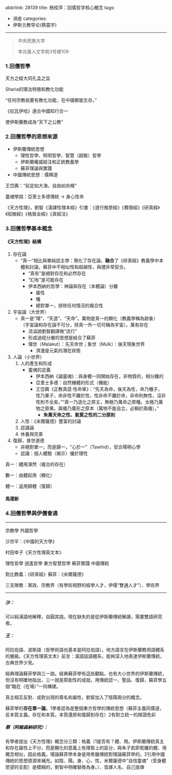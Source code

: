 abbrlink: 28139
title: 杨桂萍：回儒哲学核心概念
tags:
  - 讲座
categories:
  - 伊斯兰教导论(蔡震宇)
---
> 中央民族大学
> 
> 李兆基人文学苑3号楼109

### 1.回儒哲學

天方之經大同孔孟之旨

Sharia的理法特徵和教化功能

“任何宗教衹要有教化功能，在中國都能生存。”

《拉瓦伊哈》適合中國知行合一

使伊斯蘭教成為“天下之公教”

### 2.回儒哲學的思想來源

- 伊斯蘭傳統思想
	- 理性哲學、照明哲學、智慧（超驗）哲學
	- 伊斯蘭權威經注和正統教義學
	- 蘇菲理論與實踐
- 中國傳統思想：儒釋道

王岱輿：“前定如大海，自由如舟楫”

靈魂學說：亞里士多德傳統 → 身心性命

《天方性理》，劉智《漢譯性理本經》引書：《道行推原經》《費隱經》《研真經》《昭微經》《格致全經》《真經注》

### 3.回儒哲學基本概念

#### 《天方性理》結構

1. 存在論
	- “真一”相比與單純認主學：簡化了存在論，**融合**了《研真經》教義學中本體和討論，蘇菲中不相似性和超越性，與禮非常契合。
		- “真有”是絕對存在和必然存在
		- “幻有”是可能存在
		- 伊本西納的哲學：神論與存在（本體論）分離
			- 屬性
			- 種
			- 絕對單一，排除任何情況的複合性
1. 宇宙論（大世界）
	- 真一是“理”、“天道”、“天命”。萬物是真一的顯化（教義學稱為跡象） （宇宙論和存在論不可分，除真一外一切可稱為宇宙）。萬有存在
		- 流溢說劉智翻譯微“流行”
		- 形成過程分層的思想是結合了蘇菲
		- 理世（Malakut）：先天命世；象世（Mulk）：後天現象世界
			- 溟渣是元氣的潛在狀態
2. 人論（小世界）
	1. 人的產生和形成
		- 靈魂的定義
			- 伊本西納《論靈魂》：與身體一同開始存在，非物質的，相分離的
			- 亞里士多德：自然機體的形式（機能）
			- 王岱輿《正教真詮·性命章》：“先天為命，後天為性，命乃種子，性乃果子，命非性不離於性，性非命不離於命，非命則無性，沒非性則不全矣。”“真一乃造化之原主，無極乃萬命之原種。太極乃萬物之原果。兩儀乃萬形之原本（萬物不能自立，必賴於兩儀）。”
				- **朱熹天命之性、氣質之性的二分原則**
	1. 人性：《米爾薩德》豐富的討論
	2. 認識論
	3. 休養與完善
3. 復歸，普世道德
	- 非絕對單一，而是歸一，“心於一”（Tawhid），契合陽明心學
	- 認識：個人體驗（揭示）優於理性

真一：體用渾然（複合的存在）

數一：由體起用（顯化）

體一：返用歸體（復歸）

#### 馬德新

### 4.回儒哲學與伊儒會通

***

宗教學 外國哲學

沙宗平：《中國的天方學》

村田幸子《天方性理英文本》

理性哲學 逍遙哲學 東方智慧哲學 蘇菲實踐 中國傳統

對比教義：《研真經》蘇菲：《米爾薩德》

三支隊務：黨政、宗教界（有學術視野的經學人才，伊儒“雙通人才”）、學術界

***

##### 沙：

可以純漢語地解釋，自圓其說。現在缺失的是從伊斯蘭傳統解讀，需要雙語研究者。

##### 王：

阿拉伯語、波斯語（哲學術語也基本是阿拉伯語）。地方語言在伊斯蘭教用語體系的層級。《天方性理英文本》前言：漢語話語體系，能夠深入地表達伊斯蘭傳統，古典世界少見。

經典理論蘇菲學與三一說。經典蘇菲學有這些觀點，也有大小世界的伊斯蘭傳統，但沒有明確地指出，三一說是原創性的成就。用傳統認一、聖品、復歸，蘇菲學五個“臨在（在場）”一同構建。

真主相互反對、成對出現的尊名和屬性，劉智加入了陰陽兩分的概念。

蘇菲學的**存在單一論**。1學者認為是整個東方哲學的傳統思想（蘇菲主義同儒道，反本質主義。存在和本質。本質還原和復歸到存在）2有對立統一的辯證色彩

##### 蔡（阿維森納研究）：

有學者提出《天方性理》概念分三類：格義（1是否有？體、用。伊斯蘭傳統真主和存在屬性上不分，而是顯化的意義上有理智上的區分，與朱子若即若離的體、用概念相似，因此格義。理論蘇菲學本身是用希臘傳統對理論蘇菲學的。2引用中國傳統的思想資源來補充。如陰、陽。身、心、性，米爾薩德中“自信靈魂”（受身體慾望的支配）是模糊的，劉智中明確替換為身。）、音譯人名、自己提煉